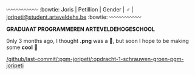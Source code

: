 

:wavy_dash::wavy_dash::wavy_dash::wavy_dash::wavy_dash::wavy_dash:
:bowtie: Joris | Petillion 
| Gender | :male_sign:
| joripeti@student.arteveldehs.be :bowtie:
:wavy_dash::wavy_dash::wavy_dash::wavy_dash::wavy_dash::wavy_dash:

**GRADUAAT PROGRAMMEREN ARTEVELDEHOGESCHOOL**

   0nly 3 months ago, I thought **.png** was a :penguin:, but soon I hope to be making some **cool** :poop:

[   /github/last-commit/:pgm-joripeti/:opdracht-1-schrauwen-groen-pgm-joripeti](https://img.shields.io/github/last-commit/pgm-joripeti/pgmgent-atwork-1%20/%20opdracht-1-schrauwen-groen-pgm-joripeti?style=for-the-badge)